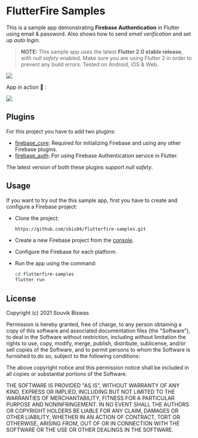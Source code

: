# FlutterFire Samples

This is a sample app demonstrating **Firebase Authentication** in Flutter using email & password. Also shows how to send *email verification* and set up *auto login*.

> **NOTE:** This sample app uses the latest **Flutter 2.0 stable release**, with *null safety* enabled. Make sure you are using Flutter 2 in order to prevent any build errors. Tested on Android, iOS & Web.

![](https://github.com/sbis04/flutterfire-samples/raw/master/screenshots/flutterfire_authentication_cover.png)

App in action :rocket: :

![](https://github.com/sbis04/flutterfire-samples/raw/master/screenshots/flutterfire_auth.gif)

## Plugins

For this project you have to add two plugins:

- [firebase_core](https://pub.dev/packages/firebase_core): Required for initializing Firebase and using any other Firebase plugins.
- [firebase_auth](https://pub.dev/packages/firebase_auth): For using Firebase Authentication service in Flutter.

The latest version of both these plugins support *null safety*.

## Usage

If you want to try out the this sample app, first you have to create and configure a Firebase project:

* Clone the project:
  
  ```bash
  https://github.com/sbis04/flutterfire-samples.git
  ```

* Create a new Firebase project from the [console](https://console.firebase.google.com/).

* Configure the Firebase for each platform.

* Run the app using the command:
  
  ```bash
  cd flutterfire-samples
  flutter run
  ```

## License

Copyright (c) 2021 Souvik Biswas

Permission is hereby granted, free of charge, to any person obtaining a copy
of this software and associated documentation files (the "Software"), to deal
in the Software without restriction, including without limitation the rights
to use, copy, modify, merge, publish, distribute, sublicense, and/or sell
copies of the Software, and to permit persons to whom the Software is
furnished to do so, subject to the following conditions:

The above copyright notice and this permission notice shall be included in all
copies or substantial portions of the Software.

THE SOFTWARE IS PROVIDED "AS IS", WITHOUT WARRANTY OF ANY KIND, EXPRESS OR
IMPLIED, INCLUDING BUT NOT LIMITED TO THE WARRANTIES OF MERCHANTABILITY,
FITNESS FOR A PARTICULAR PURPOSE AND NONINFRINGEMENT. IN NO EVENT SHALL THE
AUTHORS OR COPYRIGHT HOLDERS BE LIABLE FOR ANY CLAIM, DAMAGES OR OTHER
LIABILITY, WHETHER IN AN ACTION OF CONTRACT, TORT OR OTHERWISE, ARISING FROM,
OUT OF OR IN CONNECTION WITH THE SOFTWARE OR THE USE OR OTHER DEALINGS IN THE
SOFTWARE.
